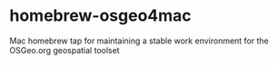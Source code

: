 homebrew-osgeo4mac
==================

Mac homebrew tap for maintaining a stable work environment for the OSGeo.org geospatial toolset
